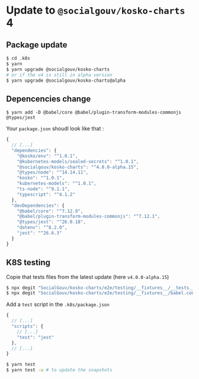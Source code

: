 # Update to `@socialgouv/kosko-charts` 4

## Package update

```sh
$ cd .k8s
$ yarn
$ yarn upgrade @socialgouv/kosko-charts 
# or if the v4 is still in alpha version
$ yarn upgrade @socialgouv/kosko-charts@alpha 
```

## Depencencies change

```
$ yarn add -D @babel/core @babel/plugin-transform-modules-commonjs @types/jest
```

Your `package.json` shoudl look like that :

```js
{
  // [...]
  "dependencies": {
    "@kosko/env": "^1.0.1",
    "@kubernetes-models/sealed-secrets": "^1.0.1",
    "@socialgouv/kosko-charts": "^4.0.0-alpha.15",
    "@types/node": "^14.14.11",
    "kosko": "^1.0.1",
    "kubernetes-models": "^1.0.1",
    "ts-node": "^9.1.1",
    "typescript": "^4.1.2"
  },
  "devDependencies": {
    "@babel/core": "^7.12.9",
    "@babel/plugin-transform-modules-commonjs": "^7.12.1",
    "@types/jest": "^26.0.18",
    "dotenv": "^8.2.0",
    "jest": "^26.6.3"
  }
}
```

## K8S testing 

Copie that tests files from the latest update (here `v4.0.0-alpha.15`) 

```sh
$ npx degit "SocialGouv/kosko-charts/e2e/testing/__fixtures__/__tests__#v4.0.0-alpha.15" __tests__
$ npx degit "SocialGouv/kosko-charts/e2e/testing/__fixtures__/babel.config.js#v4.0.0-alpha.15" babel.config.js
```

Add a `test` script in the `.k8s/package.json`
```js
{
  // [...]
  "scripts": {
    // [...]
    "test": "jest"
  },
  // [...]
}
```

```sh
$ yarn test 
$ yarn test -u # to update the snapshots
```


